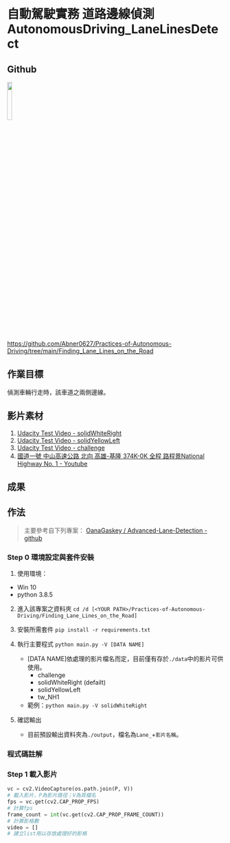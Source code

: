 # 自動駕駛實務 道路邊線偵測 AutonomousDriving_LaneLinesDetect

## Github

[<img src=https://i.imgur.com/3aZfqpy.png width=15% />](https://github.com/Abner0627/Practices-of-Autonomous-Driving/tree/main/Finding_Lane_Lines_on_the_Road)

https://github.com/Abner0627/Practices-of-Autonomous-Driving/tree/main/Finding_Lane_Lines_on_the_Road

## 作業目標

偵測車輛行走時，該車道之兩側邊線。

## 影片素材

1. [Udacity Test Video - solidWhiteRight](https://github.com/udacity/CarND-LaneLines-P1/blob/master/test_videos/solidWhiteRight.mp4)
2. [Udacity Test Video - solidYellowLeft](https://github.com/udacity/CarND-LaneLines-P1/blob/master/test_videos/solidYellowLeft.mp4)
3. [Udacity Test Video - challenge](https://github.com/udacity/CarND-LaneLines-P1/blob/master/test_videos/challenge.mp4)
4. [國道一號 中山高速公路 北向 高雄-基隆 374K-0K 全程 路程景National Highway No. 1 - Youtube ](https://www.youtube.com/watch?v=0crwED4yhBA)

## 成果

## 作法

>主要參考自下列專案：
>[OanaGaskey / Advanced-Lane-Detection - github](https://github.com/OanaGaskey/Advanced-Lane-Detection)

### Step 0 環境設定與套件安裝

1. 使用環境：  
* Win 10 
* python 3.8.5

2. 進入該專案之資料夾
`cd /d [<YOUR PATH>/Practices-of-Autonomous-Driving/Finding_Lane_Lines_on_the_Road]`

3. 安裝所需套件
`pip install -r requirements.txt`

4. 執行主要程式
`python main.py -V [DATA NAME]`

      * [DATA NAME]依處理的影片檔名而定，目前僅有存於`./data`中的影片可供使用。 
          *  challenge
          *  solidWhiteRight (defailt)
          *  solidYellowLeft
          *  tw_NH1
      * 範例：`python main.py -V solidWhiteRight`

5. 確認輸出
   * 目前預設輸出資料夾為`./output`，檔名為`Lane_`+`影片名稱`。

### 程式碼註解
### Step 1 載入影片
``` python
vc = cv2.VideoCapture(os.path.join(P, V)) 
# 載入影片，P為影片路徑；V為其檔名
fps = vc.get(cv2.CAP_PROP_FPS)
# 計算fps
frame_count = int(vc.get(cv2.CAP_PROP_FRAME_COUNT))
# 計算影格數
video = []
# 建立list用以存放處理好的影格
```
